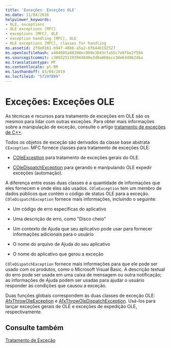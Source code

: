 ```yaml
---
title: 'Exceções: Exceções OLE'
ms.date: 11/04/2016
helpviewer_keywords:
- OLE, exceptions
- OLE exceptions [MFC]
- exceptions [MFC], OLE
- exception handling [MFC], OLE
- OLE exceptions [MFC], classes for handling
ms.assetid: 2f8e0161-b94f-48bb-a5a2-6f644b192527
ms.openlocfilehash: e404005a88398ec909e3043cfa55c7e8fbe2f594
ms.sourcegitcommit: c3093251193944840e3d0a068ecc30e6449624ba
ms.translationtype: MT
ms.contentlocale: pt-BR
ms.lasthandoff: 03/04/2019
ms.locfileid: "57297899"
---
```

# <a name="exceptions-ole-exceptions"></a>Exceções: Exceções OLE

As técnicas e recursos para tratamento de exceções em OLE são os mesmos para lidar com outras exceções. Para obter mais informações sobre a manipulação de exceção, consulte o artigo [tratamento de exceções de C++](../cpp/cpp-exception-handling.md).

Todos os objetos de exceção são derivados da classe base abstrata `CException`. MFC fornece classes para tratamento de exceções OLE:

- [COleException](../mfc/reference/coleexception-class.md) para tratamento de exceções gerais do OLE.

- [COleDispatchException](../mfc/reference/coledispatchexception-class.md) para gerando e manipulando OLE expedir exceções (automação).

A diferença entre essas duas classes é a quantidade de informações que eles fornecem e onde eles são usados. `COleException` tem um membro de dados públicos que contém o código de status OLE para a exceção. `COleDispatchException` fornece mais informações, incluindo o seguinte:

- Um código de erro específicas do aplicativo

- Uma descrição de erro, como "Disco cheio"

- Um contexto de Ajuda que seu aplicativo pode usar para fornecer informações adicionais para o usuário

- O nome do arquivo de Ajuda do seu aplicativo

- O nome do aplicativo que gerou a exceção

`COleDispatchException` fornece mais informações para que ele pode ser usado com os produtos, como o Microsoft Visual Basic. A descrição textual do erro pode ser usada em uma caixa de mensagem ou outra notificação; as informações de Ajuda podem ser usadas para ajudar o usuário responder às condições que causou a exceção.

Duas funções globais correspondem às duas classes de exceção OLE: [AfxThrowOleException](../mfc/reference/exception-processing.md#afxthrowoleexception) e [AfxThrowOleDispatchException](../mfc/reference/exception-processing.md#afxthrowoledispatchexception). Usá-los para lançar exceções gerais de OLE e exceções de expedição OLE, respectivamente.

## <a name="see-also"></a>Consulte também

[Tratamento de Exceção](../mfc/exception-handling-in-mfc.md)
